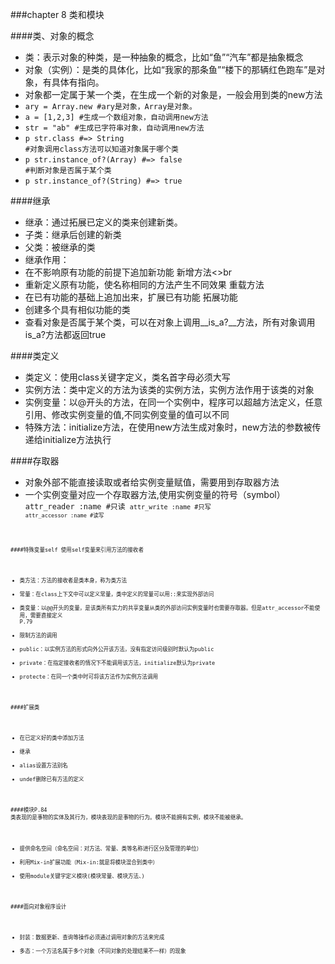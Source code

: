 
###chapter 8 类和模块

####类、对象的概念
- 类：表示对象的种类，是一种抽象的概念，比如“鱼”“汽车”都是抽象概念
- 对象（实例）：是类的具体化，比如“我家的那条鱼”“楼下的那辆红色跑车”是对象，有具体有指向。
- 对象都一定属于某一个类，在生成一个新的对象是，一般会用到类的new方法
- <code>ary = Array.new  #ary是对象，Array是对象。</code>
- <code>a = [1,2,3]  #生成一个数组对象，自动调用new方法</code>
- <code>str = "ab"   #生成已字符串对象，自动调用new方法</code>
- <code>p str.class #=> String     #对象调用class方法可以知道对象属于哪个类</code>
- <code>p str.instance_of?(Array)  #=> false  #判断对象是否属于某个类</code>
- <code>p str.instance_of?(String) #=> true</code>

####继承
- 继承：通过拓展已定义的类来创建新类。<br>
- 子类：继承后创建的新类<br>
- 父类：被继承的类<br>
- 继承作用：<br>
- 在不影响原有功能的前提下追加新功能 新增方法<>br
- 重新定义原有功能，使名称相同的方法产生不同效果  重载方法<br>
- 在已有功能的基础上追加出来，扩展已有功能  拓展功能<br>
- 创建多个具有相似功能的类<br>
- 查看对象是否属于某个类，可以在对象上调用__is_a?__方法，所有对象调用is_a?方法都返回true<br>

####类定义
- 类定义：使用class关键字定义，类名首字母必须大写<br>
- 实例方法：类中定义的方法为该类的实例方法，实例方法作用于该类的对象<br>
- 实例变量：以@开头的方法，在同一个实例中，程序可以超越方法定义，任意引用、修改实例变量的值,不同实例变量的值可以不同<br>
- 特殊方法：initialize方法，在使用new方法生成对象时，new方法的参数被传递给initialize方法执行<br>

####存取器
- 对象外部不能直接读取或者给实例变量赋值，需要用到存取器方法
- 一个实例变量对应一个存取器方法,使用实例变量的符号（symbol）
<code>attr_reader :name #只读
<code>attr_write :name  #只写
<code>attr_accessor :name  #读写

####特殊变量self
使用self变量来引用方法的接收者


- 类方法：方法的接收者是类本身，称为类方法
- 常量：在class上下文中可以定义常量，类中定义的常量可以用::来实现外部访问
- 类变量：以@@开头的变量，是该类所有实力的共享变量从类的外部访问实例变量时也需要存取器。但是attr_accessor不能使用，需要直接定义 P.79
- 限制方法的调用
 - public：以实例方法的形式向外公开该方法，没有指定访问级别时默认为public
 - private：在指定接收者的情况下不能调用该方法，initialize默认为private
 - protecte：在同一个类中时可将该方法作为实例方法调用

####扩展类
- 在已定义好的类中添加方法
- 继承
- alias设置方法别名
- undef删除已有方法的定义

####模块P.84
类表现的是事物的实体及其行为，模块表现的是事物的行为。模块不能拥有实例，模块不能被继承。
- 提供命名空间（命名空间：对方法、常量、类等名称进行区分及管理的单位）
- 利用Mix-in扩展功能（Mix-in:就是将模块混合到类中）
- 使用module关键字定义模块(模块常量、模块方法、)

####面向对象程序设计
- 封装：数据更新、查询等操作必须通过调用对象的方法来完成
- 多态：一个方法名属于多个对象（不同对象的处理结果不一样）的现象

